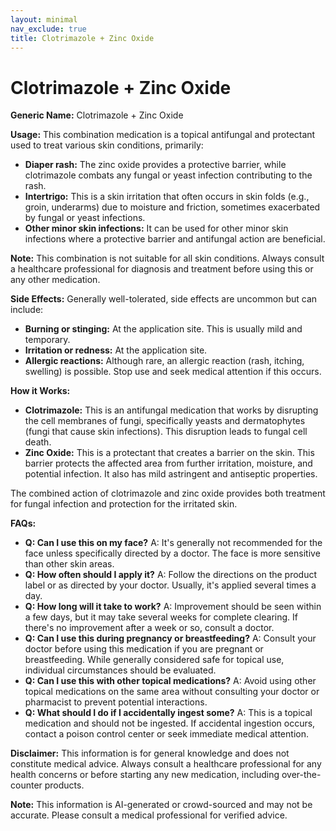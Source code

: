 ```yaml
---
layout: minimal
nav_exclude: true
title: Clotrimazole + Zinc Oxide
---
```


# Clotrimazole + Zinc Oxide

**Generic Name:** Clotrimazole + Zinc Oxide

**Usage:** This combination medication is a topical antifungal and protectant used to treat various skin conditions, primarily:

* **Diaper rash:**  The zinc oxide provides a protective barrier, while clotrimazole combats any fungal or yeast infection contributing to the rash.
* **Intertrigo:**  This is a skin irritation that often occurs in skin folds (e.g., groin, underarms) due to moisture and friction, sometimes exacerbated by fungal or yeast infections.
* **Other minor skin infections:**  It can be used for other minor skin infections where a protective barrier and antifungal action are beneficial.

**Note:**  This combination is not suitable for all skin conditions. Always consult a healthcare professional for diagnosis and treatment before using this or any other medication.


**Side Effects:**  Generally well-tolerated, side effects are uncommon but can include:

* **Burning or stinging:** At the application site. This is usually mild and temporary.
* **Irritation or redness:** At the application site.
* **Allergic reactions:**  Although rare, an allergic reaction (rash, itching, swelling) is possible. Stop use and seek medical attention if this occurs.

**How it Works:**

* **Clotrimazole:** This is an antifungal medication that works by disrupting the cell membranes of fungi, specifically yeasts and dermatophytes (fungi that cause skin infections). This disruption leads to fungal cell death.
* **Zinc Oxide:**  This is a protectant that creates a barrier on the skin. This barrier protects the affected area from further irritation, moisture, and potential infection.  It also has mild astringent and antiseptic properties.

The combined action of clotrimazole and zinc oxide provides both treatment for fungal infection and protection for the irritated skin.


**FAQs:**

* **Q: Can I use this on my face?** A:  It's generally not recommended for the face unless specifically directed by a doctor.  The face is more sensitive than other skin areas.
* **Q: How often should I apply it?** A: Follow the directions on the product label or as directed by your doctor.  Usually, it's applied several times a day.
* **Q: How long will it take to work?** A: Improvement should be seen within a few days, but it may take several weeks for complete clearing.  If there's no improvement after a week or so, consult a doctor.
* **Q: Can I use this during pregnancy or breastfeeding?** A:  Consult your doctor before using this medication if you are pregnant or breastfeeding.  While generally considered safe for topical use, individual circumstances should be evaluated.
* **Q: Can I use this with other topical medications?** A:  Avoid using other topical medications on the same area without consulting your doctor or pharmacist to prevent potential interactions.
* **Q: What should I do if I accidentally ingest some?** A:  This is a topical medication and should not be ingested.  If accidental ingestion occurs, contact a poison control center or seek immediate medical attention.


**Disclaimer:** This information is for general knowledge and does not constitute medical advice.  Always consult a healthcare professional for any health concerns or before starting any new medication, including over-the-counter products.


**Note:** This information is AI-generated or crowd-sourced and may not be accurate. Please consult a medical professional for verified advice.